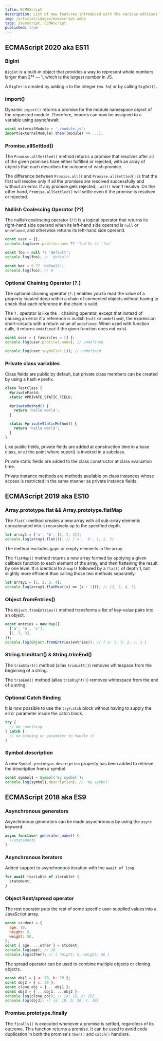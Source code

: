 ```yaml
---
title: ECMAScript
description: List of new features introduced with the various editions of the JavaScript standard.
img: /articles/images/ecmascript.webp
tags: JavaScript, ECMAScript
published: true
---
```


## ECMAScript 2020 aka ES11

### BigInt

`BigInt` is a built-in object that provides a way to represent whole numbers larger than 2⁵³ — 1, which is the largest number in JS.

A `BigInt` is created by adding `n` to the integer (ex. `5n`) or by calling `BigInt()`.

### import()

Dynamic `import()` returns a promise for the module namespace object of the requested module. Therefore, imports can now be assigned to a variable using async/await.

```javascript
const externalModule = './module.js';
import(externalModule).then((module) => ...);
```

### Promise.allSettled()

The `Promise.allSettled()` method returns a promise that resolves after all of the given promises have either fulfilled or rejected, with an array of objects that each describes the outcome of each promise.

The difference between `Promise.all()` and `Promise.allSettled()` is that the first will resolve only if all the promises are resolved successfully and without an error. If any promise gets rejected, `.all()` won't resolve. On the other hand, `Promise.allSettled()` will settle even if the promise is resolved or rejected.

### Nullish Coalescing Operator (??)

The nullish coalescing operator (`??`) is a logical operator that returns its right-hand side operand when its left-hand side operand is `null` or `undefined`, and otherwise returns its left-hand side operand.

```javascript
const user = {};
console.log(user.profile.name ?? 'foo'); // 'foo'

const foo = null ?? 'default';
console.log(foo); // 'default'

const bar = 0 ?? 'default';
console.log(foo); // 0
```

### Optional Chaining Operator (?.)

The optional chaining operator (`?.`) enables you to read the value of a property located deep within a chain of connected objects without having to check that each reference in the chain is valid.

The `?.` operator is like the `.` chaining operator, except that instead of causing an error if a reference is nullish (`null` or `undefined`), the expression short-circuits with a return value of `undefined`. When used with function calls, it returns `undefined` if the given function does not exist.

```javascript
const user = { favorites = [] };
console.log(user.profile?.name); // undefined

console.log(user.sayHello?.()); // undefined
```

### Private class variables

Class fields are public by default, but private class members can be created by using a hash `#` prefix.

```javascript
class TestClass {
  #privateField;
  static #PRIVATE_STATIC_FIELD;

  #privateMethod() {
    return 'hello world';
  }

  static #privateStaticMethod() {
    return 'hello world';
  }
}
```

Like public fields, private fields are added at construction time in a base class, or at the point where super() is invoked in a subclass.

Private static fields are added to the class constructor at class evaluation time.

Private instance methods are methods available on class instances whose access is restricted in the same manner as private instance fields.

## ECMAScript 2019 aka ES10

### Array.prototype.flat && Array.prototype.flatMap

The `flat()` method creates a new array with all sub-array elements concatenated into it recursively up to the specified depth.

```javascript
let array1 = ['a', 'b', [1, 2, 3]];
console.log(array1.flat()); // ['a', 'b', 1, 2, 3]
```

The method excludes gaps or empty elements in the array.

The `flatMap()` method returns a new array formed by applying a given callback function to each element of the array, and then flattening the result by one level. It is identical to a `map()` followed by a `flat()` of depth 1, but slightly more efficient than calling those two methods separately.

```javascript
let array1 = [1, 2, 3, 4];
console.log(array1.flatMap((x) => [x + 1])); // [2, 3, 4, 5]
```

### Object.fromEntries()

The `Object.fromEntries()` method transforms a list of key-value pairs into an object.

```javascript
const entries = new Map([
  ['a', 'b', 'c'],
  [1, 2, 3],
]);
console.log(Object.fromEntries(entries)); // { a: 1, b: 2, c: 3 }
```

### String.trimStart() & String.trimEnd()

The `trimStart()` method (alias `trimLeft()`) removes whitespace from the beginning of a string.

The `trimEnd()` method (alias `trimRight()`) removes whitespace from the end of a string.

### Optional Catch Binding

It is now possible to use the `try`/`catch` block without having to supply the error parameter inside the catch block.

```javascript
try {
  // do something
} catch {
  // no binding or parameter to handle it
}
```

### Symbol.description

A new `Symbol.prototype.description` property has been added to retrieve the description from a symbol.

```javascript
const symbol1 = Symbol('my symbol');
console.log(symbol1.description); // 'my symbol'
```

## ECMAScript 2018 aka ES9

### Asynchronous generators

Asynchronous generators can be made asynchronous by using the `async` keyword.

```javascript
async function* generator_name() {
  //statements
}
```

### Asynchronous iterators

Added support to asynchronous iteration with the `await of loop`.

```javascript
for await (variable of iterable) {
  statement;
}
```

### Object Rest/spread operator

The rest operator puts the rest of some specific user-supplied values into a JavaScript array.

```javascript
const student = {
  age: 10,
  height: 5,
  weight: 50,
};
const { age, ...other } = student;
console.log(age); // 10
console.log(other); // { height: 5, weight: 50 }
```

The spread operator can be used to combine multiple objects or cloning objects.

```javascript
const obj1 = { a: 10, b: 20 };
const obj2 = { c: 30 };
const clone_obj = { ...obj1 };
const obj3 = { ...obj1, ...obj2 };
console.log(clone_obj); // {a: 10, b: 20}
console.log(obj3); // {a: 10, b: 20, c: 30}
```

### Promise.prototype.finally

The `finally()` is executed whenever a promise is settled, regardless of its outcome. This function returns a promise. It can be used to avoid code duplication in both the promise's `then()` and `catch()` handlers.

